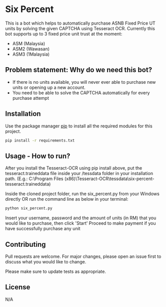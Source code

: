 # Six Percent
This is a bot which helps to automatically purchase ASNB Fixed Price UT units by solving the given CAPTCHA using Tesseract OCR. Currently this bot supports up to 3 fixed price unit trust at the moment:
- ASM (Malaysia)
- ASM2 (Wawasan)
- ASM3 (1Malaysia)

## Problem statement: Why do we need this bot?
- If there is no units available, you will never ever able to purchase new units or opening up a new account.
- You need to be able to solve the CAPTCHA automatically for every purchase attempt

## Installation
Use the package manager [pip](https://pip.pypa.io/en/stable/) to install all the required modules for this project.

```bash
pip install -r requirements.txt
```

## Usage - How to run?
After you install the Tesseract-OCR using pip install above, put the tesseract.traineddata file inside your /tessdata folder in your installation path. (E.g.: C:\Program Files (x86)\Tesseract-OCR\tessdata\six-percent-tesseract.traineddata)


Inside the cloned project folder, run the six_percent.py from your Windows directly OR run the command line as below in your terminal:
```bash
python six_percent.py
```
Insert your username, password and the amount of units (in RM) that you would like to purchase, then click 'Start'
Proceed to make payment if you have successfully purchase any unit

## Contributing
Pull requests are welcome. For major changes, please open an issue first to discuss what you would like to change.

Please make sure to update tests as appropriate.

## License
N/A
